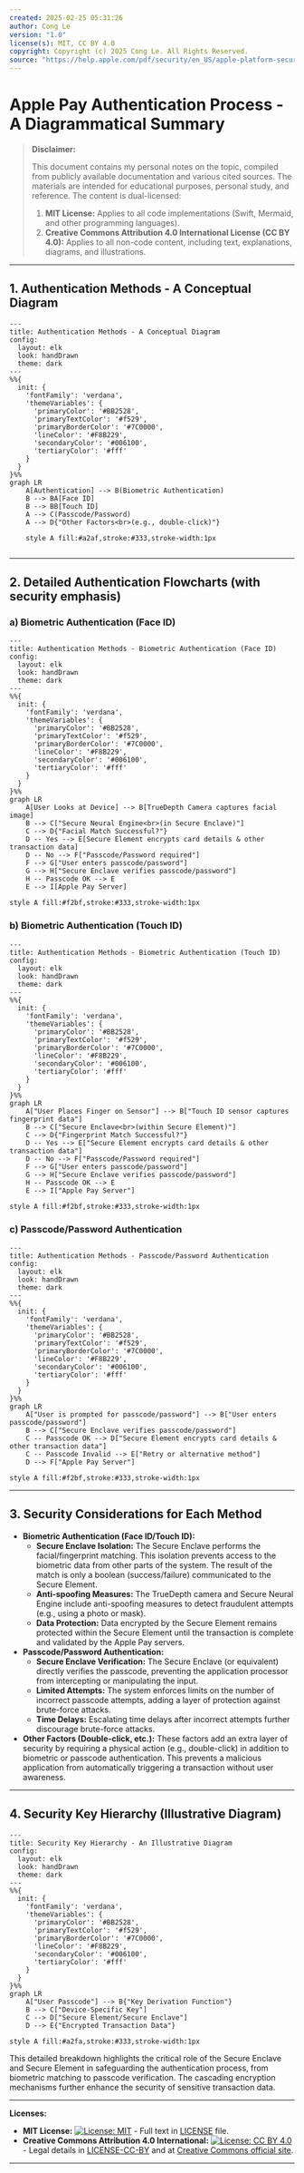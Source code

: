 ```yaml
---
created: 2025-02-25 05:31:26
author: Cong Le
version: "1.0"
license(s): MIT, CC BY 4.0
copyright: Copyright (c) 2025 Cong Le. All Rights Reserved.
source: "https://help.apple.com/pdf/security/en_US/apple-platform-security-guide.pdf"
---
```




# Apple Pay Authentication Process - A Diagrammatical Summary
> **Disclaimer:**
>
> This document contains my personal notes on the topic,
> compiled from publicly available documentation and various cited sources.
> The materials are intended for educational purposes, personal study, and reference.
> The content is dual-licensed:
> 1. **MIT License:** Applies to all code implementations (Swift, Mermaid, and other programming languages).
> 2. **Creative Commons Attribution 4.0 International License (CC BY 4.0):** Applies to all non-code content, including text, explanations, diagrams, and illustrations.
---


## 1. Authentication Methods - A Conceptual Diagram

```mermaid
---
title: Authentication Methods - A Conceptual Diagram
config:
  layout: elk
  look: handDrawn
  theme: dark
---
%%{
  init: {
    'fontFamily': 'verdana',
    'themeVariables': {
      'primaryColor': '#BB2528',
      'primaryTextColor': '#f529',
      'primaryBorderColor': '#7C0000',
      'lineColor': '#F8B229',
      'secondaryColor': '#006100',
      'tertiaryColor': '#fff'
    }
  }
}%%
graph LR
    A[Authentication] --> B(Biometric Authentication)
    B --> BA[Face ID]
    B --> BB[Touch ID]
    A --> C(Passcode/Password)
    A --> D{"Other Factors<br>(e.g., double-click)"}

    style A fill:#a2af,stroke:#333,stroke-width:1px
    
```

----


## 2. Detailed Authentication Flowcharts (with security emphasis)


### a) Biometric Authentication (Face ID)



```mermaid
---
title: Authentication Methods - Biometric Authentication (Face ID)
config:
  layout: elk
  look: handDrawn
  theme: dark
---
%%{
  init: {
    'fontFamily': 'verdana',
    'themeVariables': {
      'primaryColor': '#BB2528',
      'primaryTextColor': '#f529',
      'primaryBorderColor': '#7C0000',
      'lineColor': '#F8B229',
      'secondaryColor': '#006100',
      'tertiaryColor': '#fff'
    }
  }
}%%
graph LR
    A[User Looks at Device] --> B[TrueDepth Camera captures facial image]
    B --> C["Secure Neural Engine<br>(in Secure Enclave)"]
    C --> D{"Facial Match Successful?"}
    D -- Yes --> E[Secure Element encrypts card details & other transaction data]
    D -- No --> F["Passcode/Password required"]
    F --> G["User enters passcode/password"]
    G --> H["Secure Enclave verifies passcode/password"]
    H -- Passcode OK --> E
    E --> I[Apple Pay Server]

style A fill:#f2bf,stroke:#333,stroke-width:1px

```


### b) Biometric Authentication (Touch ID)


```mermaid
---
title: Authentication Methods - Biometric Authentication (Touch ID)
config:
  layout: elk
  look: handDrawn
  theme: dark
---
%%{
  init: {
    'fontFamily': 'verdana',
    'themeVariables': {
      'primaryColor': '#BB2528',
      'primaryTextColor': '#f529',
      'primaryBorderColor': '#7C0000',
      'lineColor': '#F8B229',
      'secondaryColor': '#006100',
      'tertiaryColor': '#fff'
    }
  }
}%%
graph LR
    A["User Places Finger on Sensor"] --> B["Touch ID sensor captures fingerprint data"]
    B --> C["Secure Enclave<br>(within Secure Element)"]
    C --> D{"Fingerprint Match Successful?"}
    D -- Yes --> E["Secure Element encrypts card details & other transaction data"]
    D -- No --> F["Passcode/Password required"]
    F --> G["User enters passcode/password"]
    G --> H["Secure Enclave verifies passcode/password"]
    H -- Passcode OK --> E
    E --> I["Apple Pay Server"]

style A fill:#f2bf,stroke:#333,stroke-width:1px

```

### c) Passcode/Password Authentication




```mermaid
---
title: Authentication Methods - Passcode/Password Authentication
config:
  layout: elk
  look: handDrawn
  theme: dark
---
%%{
  init: {
    'fontFamily': 'verdana',
    'themeVariables': {
      'primaryColor': '#BB2528',
      'primaryTextColor': '#f529',
      'primaryBorderColor': '#7C0000',
      'lineColor': '#F8B229',
      'secondaryColor': '#006100',
      'tertiaryColor': '#fff'
    }
  }
}%%
graph LR
    A["User is prompted for passcode/password"] --> B["User enters passcode/password"]
    B --> C["Secure Enclave verifies passcode/password"]
    C -- Passcode OK --> D["Secure Element encrypts card details & other transaction data"]
    C -- Passcode Invalid --> E["Retry or alternative method"]
    D --> F["Apple Pay Server"]

style A fill:#f2bf,stroke:#333,stroke-width:1px

```

----

## 3. Security Considerations for Each Method


*   **Biometric Authentication (Face ID/Touch ID):**
    *   **Secure Enclave Isolation:**  The Secure Enclave performs the facial/fingerprint matching.  This isolation prevents access to the biometric data from other parts of the system.  The result of the match is only a boolean (success/failure) communicated to the Secure Element.
    *   **Anti-spoofing Measures:**  The TrueDepth camera and Secure Neural Engine include anti-spoofing measures to detect fraudulent attempts (e.g., using a photo or mask).
    *   **Data Protection:** Data encrypted by the Secure Element remains protected within the Secure Element until the transaction is complete and validated by the Apple Pay servers.
*   **Passcode/Password Authentication:**
    *   **Secure Enclave Verification:** The Secure Enclave (or equivalent) directly verifies the passcode, preventing the application processor from intercepting or manipulating the input.
    *   **Limited Attempts:**  The system enforces limits on the number of incorrect passcode attempts, adding a layer of protection against brute-force attacks.
    *   **Time Delays:** Escalating time delays after incorrect attempts further discourage brute-force attacks.
*   **Other Factors (Double-click, etc.):**  These factors add an extra layer of security by requiring a physical action (e.g., double-click) in addition to biometric or passcode authentication.  This prevents a malicious application from automatically triggering a transaction without user awareness.

---

## 4. Security Key Hierarchy (Illustrative Diagram)
```mermaid
---
title: Security Key Hierarchy - An Illustrative Diagram
config:
  layout: elk
  look: handDrawn
  theme: dark
---
%%{
  init: {
    'fontFamily': 'verdana',
    'themeVariables': {
      'primaryColor': '#BB2528',
      'primaryTextColor': '#f529',
      'primaryBorderColor': '#7C0000',
      'lineColor': '#F8B229',
      'secondaryColor': '#006100',
      'tertiaryColor': '#fff'
    }
  }
}%%
graph LR
    A["User Passcode"] --> B{"Key Derivation Function"}
    B --> C["Device-Specific Key"]
    C --> D["Secure Element/Secure Enclave"]
    D --> E{"Encrypted Transaction Data"}

style A fill:#a2fa,stroke:#333,stroke-width:1px

```

This detailed breakdown highlights the critical role of the Secure Enclave and Secure Element in safeguarding the authentication process, from biometric matching to passcode verification.  The cascading encryption mechanisms further enhance the security of sensitive transaction data.




---
**Licenses:**

- **MIT License:**  [![License: MIT](https://img.shields.io/badge/License-MIT-yellow.svg)](LICENSE) - Full text in [LICENSE](LICENSE) file.
- **Creative Commons Attribution 4.0 International:** [![License: CC BY 4.0](https://licensebuttons.net/l/by/4.0/88x31.png)](LICENSE-CC-BY) - Legal details in [LICENSE-CC-BY](LICENSE-CC-BY) and at [Creative Commons official site](http://creativecommons.org/licenses/by/4.0/).

---